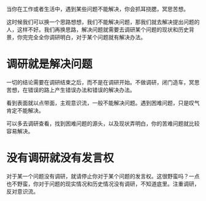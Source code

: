 当你在工作或者生活中，遇到某些问题不能解决，你会抓耳挠腮，冥思苦想。

这时候我们可以换一个思路想想，我们不能解决问题，那我们就去解决提出问题的人，这样不好。我们再换思路，解决问题就需要去调研某个问题的现状和历史背景，你完完全全你调研明白，对于某个问题就有解决办法。

# 调研就是解决问题
一切的结论需要在调研结束之后，而不是在调研开始。不做调研，闭门造车，冥思苦想，在错误的路上产生错误办法和错误的解决办法。

看到表面就以点带面，主观意识流，一般不能解决问题。遇到困难问题，只是叹气肯定不能解决。

可以多去调研查看，找到困难问题的源头，以及现状弄明白，你的苦难问题就比较容易解决。

# 没有调研就没有发言权
对于某一个问题没有调研，就请停止你对于某个问题的发言权。这很野蛮吗？一点也不野蛮，你对于问题的现实情况和历史情况没有调研，不知道底里。注重调研，反对意识流。


